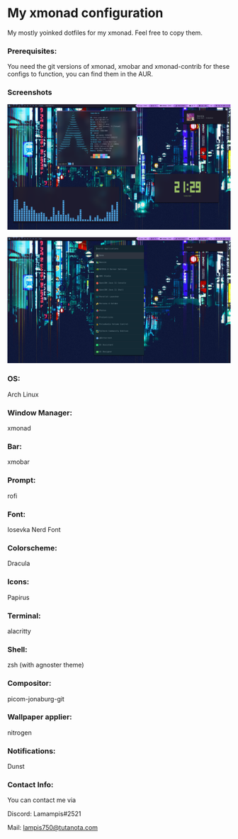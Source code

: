 # My xmonad configuration
 My mostly yoinked dotfiles for my xmonad. Feel free to copy them.

### Prerequisites: 

 You need the git versions of xmonad, xmobar and xmonad-contrib for these configs to function, you can find them in the AUR.

### Screenshots

![Desktop Screen](desktopscreenshot.png)

![Rofi](rofishowcase.png)

### OS: 
Arch Linux

### Window Manager: 
xmonad 

### Bar: 
xmobar

### Prompt: 
rofi

### Font: 
Iosevka Nerd Font

### Colorscheme: 
Dracula

### Icons: 
Papirus

### Terminal: 
alacritty

### Shell: 
zsh (with agnoster theme)

### Compositor: 
picom-jonaburg-git

### Wallpaper applier: 
nitrogen

### Notifications: 
Dunst

### Contact Info:
You can contact me via

Discord: Lamampis#2521

Mail: lampis750@tutanota.com
